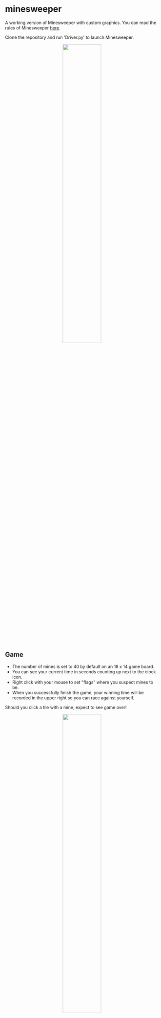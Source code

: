 # minesweeper

A working version of Minesweeper with custom graphics. You can read the rules of Minesweeper [here](https://minesweepergame.com/strategy/how-to-play-minesweeper.php).

Clone the repository and run 'Driver.py' to launch Minesweeper.

<p align="center">
  <img src="https://user-images.githubusercontent.com/74417274/210095632-3d3fd634-f111-4529-be4f-23cfb9a44c86.png" width=50% height=50% class="center">
</p>

## Game

* The number of mines is set to 40 by default on an 18 x 14 game board.
* You can see your current time in seconds counting up next to the clock icon.
* Right click with your mouse to set "flags" where you suspect mines to be. 
* When you successfully finish the game, your winning time will be recorded in the upper right so you can race against yourself.

Should you click a tile with a mine, expect to see game over!

<p align="center">
  <img src="https://user-images.githubusercontent.com/74417274/210095970-16dd8966-5338-4b04-a2e6-3efb9a8dbe1b.png" width=50% height=50% class="center">
</p>

A fun surprise awaits when you finish the game.
